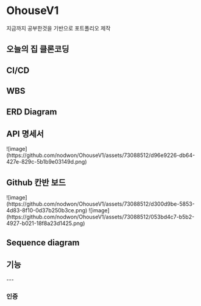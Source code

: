 # OhouseV1
지금까지 공부한것을 기반으로 포트폴리오 제작
<h2>오늘의 집 클론코딩 </h2>

<h2>CI/CD</h2>

<h2>WBS</h2>

<h2>ERD Diagram</h2>

<h2>API 명세서</h2>
![image](https://github.com/nodwon/OhouseV1/assets/73088512/d96e9226-db64-427e-829c-5b1b9e03149d.png)

<h2>Github 칸반 보드</h2>
![image](https://github.com/nodwon/OhouseV1/assets/73088512/d300d9be-5853-4d83-8f10-0d37b250b3ce.png)
![image](https://github.com/nodwon/OhouseV1/assets/73088512/053bd4c7-b5b2-4927-b021-18f8a23d1425.png)

<h2>Sequence diagram</h2>

<h2>기능</h2>
---
<h3>인증</h3>




